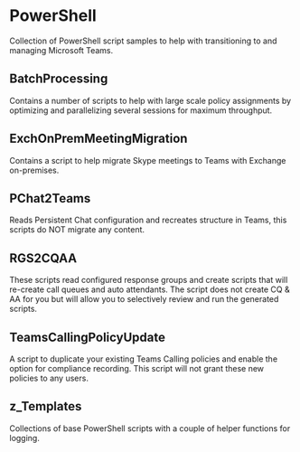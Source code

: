# PowerShell
Collection of PowerShell script samples to help with transitioning to and managing Microsoft Teams.

## BatchProcessing
Contains a number of scripts to help with large scale policy assignments by optimizing and parallelizing several sessions for maximum throughput.

## ExchOnPremMeetingMigration
Contains a script to help migrate Skype meetings to Teams with Exchange on-premises.

## PChat2Teams
Reads Persistent Chat configuration and recreates structure in Teams, this scripts do NOT migrate any content.

## RGS2CQAA
These scripts read configured response groups and create scripts that will re-create call queues and auto attendants. The script does not create CQ & AA for you but will allow you to selectively review and run the generated scripts.

## TeamsCallingPolicyUpdate
A script to duplicate your existing Teams Calling policies and enable the option for compliance recording. This script will not grant these new policies to any users.

## z_Templates
Collections of base PowerShell scripts with a couple of helper functions for logging.
